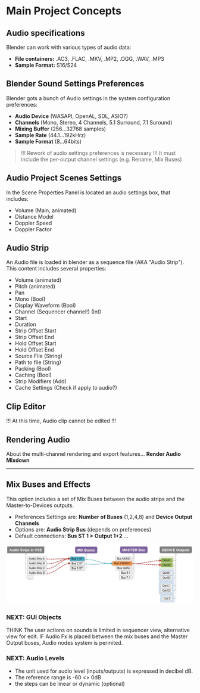 # Main Project Concepts

## Audio specifications

Blender can work with various types of audio data:
- **File containers:** .AC3, .FLAC, .MKV, .MP2, .OGG, .WAV, .MP3
- **Sample Format:** S16/S24

## Blender Sound Settings Preferences

Blender gots a bunch of Audio settings in the system configuration preferences:
- **Audio Device** (WASAPI, OpenAL, SDL, ASIO?)
- **Channels** (Mono, Stereo, 4 Channels, 5.1 Surround, 7.1 Suround)
- **Mixing Buffer** (256...32768 samples)
- **Sample Rate** (44.1...192kHrz)
- **Sample Format** (8...64bits)

> !!! Rework of audio settings preferences is necessary !!!
> It must include the per-output channel settings (e.g. Rename, Mix Buses)

## Audio Project Scenes Settings

In the Scene Properties Panel is located an audio settings box, that includes:
- Volume (Main, animated)
- Distance Model
- Doppler Speed
- Doppler Factor

## Audio Strip

An Audio file is loaded in blender as a sequence file (AKA "Audio Strip"). This content includes several properties:
- Volume (animated)
- Pitch (animated)
- Pan
- Mono (Bool)
- Display Waveform (Bool)
- Channel (Sequencer channel!) (Int)
- Start
- Duration
- Strip Offset Start
- Strip Offset End
- Hold Offset Start
- Hold Offset End
- Source File (String)
- Path to file (String)
- Packing (Bool)
- Caching (Bool)
- Strip Modifiers (Add)
- Cache Settings (Check if apply to audio?)

## Clip Editor

!!! At this time, Audio clip cannot be edited !!!

## Rendering Audio

About the multi-channel rendering and export features... **Render Audio Mixdown**

---

## Mix Buses and Effects

This option includes a set of Mix Buses between the audio strips and the Master-to-Devices outputs.
- Preferences Settings are: **Number of Buses** (1,2,4,8) and **Device Output Channels**
- Options are: **Audio Strip Bus** (depends on preferences)
- Default connections: **Bus ST 1 > Output 1+2** ...

![Mixbuses](https://github.com/KoreTeknology/Blender-3x-Audio-Research/blob/main/images/mixbuses_concept.jpg)


### NEXT: GUI Objects

THINK The user actions on sounds is limited in sequencer view, alternative view for edit.
IF Audio Fx is placed between the mix buses and the Master Output buses, 
  Audio nodes system is permited.

### NEXT: Audio Levels

- The unit used for audio level (inputs/outputs) is expressed in decibel dB.
- The reference range is -60 <> 0dB
- the steps can be linear or dynamic (optional)


